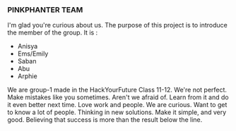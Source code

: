 ### PINKPHANTER TEAM

I'm glad you're curious about us. The purpose of this project is to introduce the member of the group.
It is :
* Anisya
* Ems/Emily
* Saban
* Abu
* Arphie

We are group-1 made in the HackYourFuture Class 11-12. We're not perfect. Make mistakes like you sometimes. Aren't we afraid of. Learn from it and do it even better next time. Love work and people. We are curious. Want to get to know a lot of people. Thinking in new solutions. Make it simple, and very good. Believing that success is more than the result below the line.
